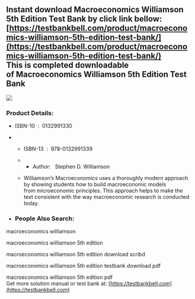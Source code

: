 Instant download **Macroeconomics Williamson 5th Edition Test Bank** by click link bellow:  
[https://testbankbell.com/product/macroeconomics-williamson-5th-edition-test-bank/](https://testbankbell.com/product/macroeconomics-williamson-5th-edition-test-bank/)  
This is completed downloadable of Macroeconomics Williamson 5th Edition Test Bank
---------------------------------------------------------------------------------


![](https://testbankbell.com/wp-content/uploads/2023/05/macroeconomics-williamson-5th-tb.jpg)
### Product Details:


* ISBN-10 ‏ : ‎ 0132991330
* * ISBN-13 ‏ : ‎ 978-0132991339
  * * Author:   Stephen D. Williamson
   
  * Williamson’s Macroeconomics uses a thoroughly modern approach by showing students how to build macroeconomic models from microeconomic principles. This approach helps to make the text consistent with the way macroeconomic research is conducted today.
 
* ### People Also Search:

macroeconomics williamson

macroeconomics williamson 5th edition

macroeconomics williamson 5th edition download scribd

macroeconomics williamson 5th edition testbank download pdf

macroeconomics williamson 5th edition pdf  
 Get more solution manual or test bank at: [https://testbankbell.com](https://testbankbell.com)
